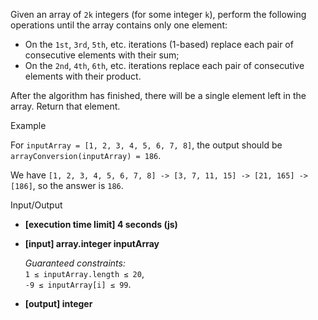 
Given an array of  `2k`  integers (for some integer  `k`), perform the following operations until the array contains only one element:

-   On the  `1st`,  `3rd`,  `5th`, etc. iterations (1-based) replace each pair of consecutive elements with their sum;
-   On the  `2nd`,  `4th`,  `6th`, etc. iterations replace each pair of consecutive elements with their product.

After the algorithm has finished, there will be a single element left in the array. Return that element.

Example

For  `inputArray = [1, 2, 3, 4, 5, 6, 7, 8]`, the output should be  
`arrayConversion(inputArray) = 186`.

We have  `[1, 2, 3, 4, 5, 6, 7, 8] -> [3, 7, 11, 15] -> [21, 165] -> [186]`, so the answer is  `186`.

Input/Output

-   **[execution time limit] 4 seconds (js)**
    
-   **[input] array.integer inputArray**
    
    _Guaranteed constraints:_  
    `1 ≤ inputArray.length ≤ 20`,  
    `-9 ≤ inputArray[i] ≤ 99`.
    
-   **[output] integer**
